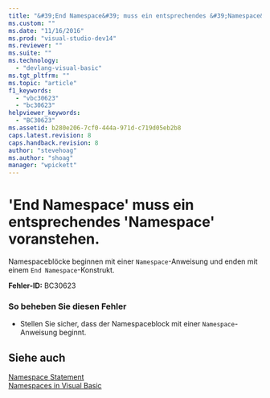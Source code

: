 ```yaml
---
title: "&#39;End Namespace&#39; muss ein entsprechendes &#39;Namespace&#39; voranstehen. | Microsoft Docs"
ms.custom: ""
ms.date: "11/16/2016"
ms.prod: "visual-studio-dev14"
ms.reviewer: ""
ms.suite: ""
ms.technology: 
  - "devlang-visual-basic"
ms.tgt_pltfrm: ""
ms.topic: "article"
f1_keywords: 
  - "vbc30623"
  - "bc30623"
helpviewer_keywords: 
  - "BC30623"
ms.assetid: b280e206-7cf0-444a-971d-c719d05eb2b8
caps.latest.revision: 8
caps.handback.revision: 8
author: "stevehoag"
ms.author: "shoag"
manager: "wpickett"
---
```

# &#39;End Namespace&#39; muss ein entsprechendes &#39;Namespace&#39; voranstehen.
Namespaceblöcke beginnen mit einer `Namespace`\-Anweisung und enden mit einem `End Namespace`\-Konstrukt.  
  
 **Fehler\-ID:** BC30623  
  
### So beheben Sie diesen Fehler  
  
-   Stellen Sie sicher, dass der Namespaceblock mit einer `Namespace`\-Anweisung beginnt.  
  
## Siehe auch  
 [Namespace Statement](../../visual-basic/language-reference/statements/namespace-statement.md)   
 [Namespaces in Visual Basic](../../visual-basic/programming-guide/program-structure/namespaces.md)
